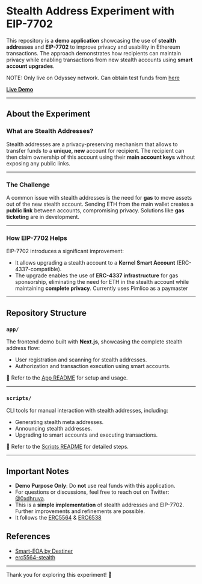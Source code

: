 # Stealth Address Experiment with EIP-7702

This repository is a **demo application** showcasing the use of **stealth addresses** and **EIP-7702** to improve privacy and usability in Ethereum transactions. The approach demonstrates how recipients can maintain privacy while enabling transactions from new stealth accounts using **smart account upgrades**.

NOTE: Only live on Odyssey network. Can obtain test funds from [here](https://odyssey-fba0638ec5f46615.testnets.rollbridge.app/)

**[Live Demo](https://youtu.be/YGspcdghsqo)**

---

## **About the Experiment**

### **What are Stealth Addresses?**

Stealth addresses are a privacy-preserving mechanism that allows to transfer funds to a **unique, new** account for recipient. The recipient can then claim ownership of this account using their **main account keys** without exposing any public links.

---

### **The Challenge**

A common issue with stealth addresses is the need for **gas** to move assets out of the new stealth account. Sending ETH from the main wallet creates a **public link** between accounts, compromising privacy. Solutions like **gas ticketing** are in development.

---

### **How EIP-7702 Helps**

EIP-7702 introduces a significant improvement:

- It allows upgrading a stealth account to a **Kernel Smart Account** (ERC-4337-compatible).
- The upgrade enables the use of **ERC-4337 infrastructure** for gas sponsorship, eliminating the need for ETH in the stealth account while maintaining **complete privacy**. Currently uses Pimlico as a paymaster

---

## **Repository Structure**

### **`app/`**

The frontend demo built with **Next.js**, showcasing the complete stealth address flow:

- User registration and scanning for stealth addresses.
- Authorization and transaction execution using smart accounts.

📖 Refer to the [App README](./app/README.md) for setup and usage.

---

### **`scripts/`**

CLI tools for manual interaction with stealth addresses, including:

- Generating stealth meta addresses.
- Announcing stealth addresses.
- Upgrading to smart accounts and executing transactions.

📖 Refer to the [Scripts README](./scripts/README.md) for detailed steps.

---

## **Important Notes**

- **Demo Purpose Only**: Do **not** use real funds with this application.
- For questions or discussions, feel free to reach out on Twitter: [@0xdhruva](https://twitter.com/0xdhruva).
- This is a **simple implementation** of stealth addresses and EIP-7702. Further improvements and refinements are possible.
- It follows the [ERC5564](https://eips.ethereum.org/EIPS/eip-5564) & [ERC6538](https://eips.ethereum.org/EIPS/eip-6538)

## **References**

- [Smart-EOA by Destiner](https://github.com/Destiner/smart-eoa/tree/main)
- [erc5564-stealth](https://github.com/Dhruv-2003/erc5564-stealth)

---

Thank you for exploring this experiment! 🚀

